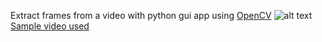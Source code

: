 Extract frames from a video with python gui app using [OpenCV](https://pypi.org/project/opencv-python/)
![alt text](https://github.com/vladimirmil/VideoFramesExtractor/blob/main/Images/Video%20Frame%20Extractor.png)
[Sample video used](https://www.pexels.com/video/a-paper-boat-floating-over-a-roadside-water-canal-5380467/)
